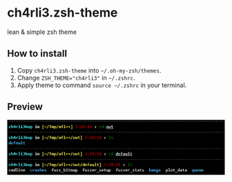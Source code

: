 # ch4rli3.zsh-theme
lean & simple zsh theme

## How to install 
1. Copy `ch4rli3.zsh-theme` into `~/.oh-my-zsh/themes`.
2. Change `ZSH_THEME="ch4rli3"` in `~/.zshrc`.
3. Apply theme to command `source ~/.zshrc` in your terminal.

## Preview
![image](./custom-zsh-theme.png)
